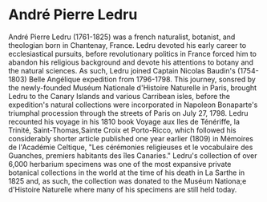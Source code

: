 # André Pierre Ledru

André Pierre Ledru (1761-1825) was a french naturalist, botanist, and theologian born in Chantenay, France. Ledru devoted his early career to ecclesiastical pursuits, before revolutionary politics in France forced him to abandon his religious background and devote his attentions to botany and the natural sciences. As such, Ledru joined Captain Nicolas Baudin's (1754-1803) Belle Angélique expedition from 1796-1798. This journey, sonsred by the newly-founded Muséum Nationale d'Histoire Naturelle in Paris, brought Ledru to the Canary Islands and various Carribean isles, before the expedition's natural collections were incorporated in Napoleon Bonaparte's triumphal procession through the streets of Paris on July 27, 1798. Ledru recounted his voyage in his 1810 book Voyage aux Iles de Ténériffe, la Trinité, Saint-Thomas,Sainte Croix et Porto-Ricco, which followed his considerably shorter article published one year earlier (1809) in Mémoires de l'Académie Celtique, "Les cérémonies religieuses et le vocabulaire des Guanches, premiers habitants des îles Canaries." Ledru's collection of over 6,000 herbarium specimens was one of the most expansive private botanical collections in the world at the time of his death in La Sarthe in 1825 and, as such, the collection was donated to the Muséum Nationa;e d'Histoire Naturelle where many of his specimens are still held today.
